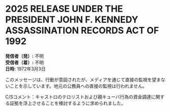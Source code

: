 # 2025 RELEASE UNDER THE PRESIDENT JOHN F. KENNEDY ASSASSINATION RECORDS ACT OF 1992

**発信者（発）:** 不明  
**受信者（着）:** 不明  
**日時:** 1972年3月3日  

このメッセージは、行動が意図されたが、メディアを通じて直接の監視を望まないことを示しています。地元の公務員への直接の監視は行われません。

C/Sコメント：キャストロのテロリストおよび親キューバ行為の資金調達に関する証拠を浮上させることを検討するように求められました。